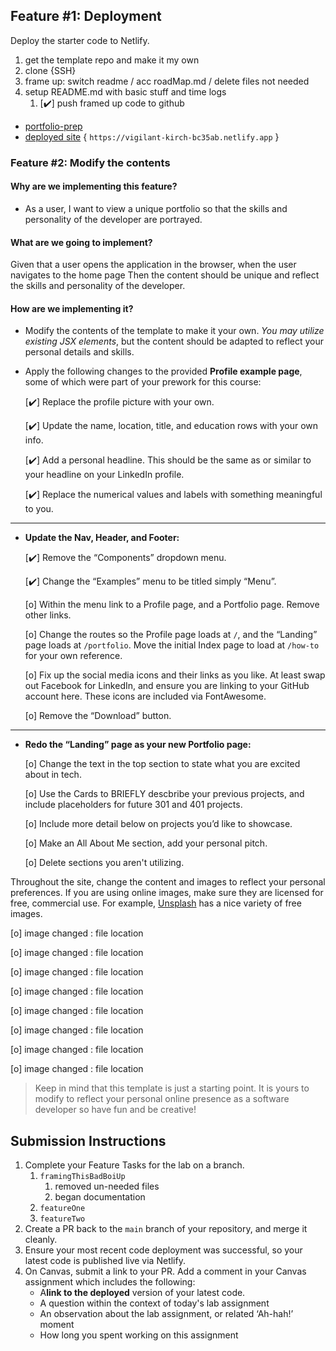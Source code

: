 ## Feature #1: Deployment

Deploy the starter code to Netlify.

1. get the template repo and make it my own
2. clone {SSH}
3. frame up: switch readme / acc roadMap.md / delete files not needed
4. setup README.md with basic stuff and time logs
   1. [✔️] push framed up code to github

* [portfolio-prep](https://github.com/AL0YSI0US/portfolio-prep)
* [deployed site]([https://vigilant-kirch-bc35ab.netlify.app](https://vigilant-kirch-bc35ab.netlify.app/)) { `https://vigilant-kirch-bc35ab.netlify.app` }

### Feature #2: Modify the contents

#### Why are we implementing this feature?

* As a user, I want to view a unique portfolio so that the skills and personality of the developer are portrayed.

#### What are we going to implement?

Given that a user opens the application in the browser, when the user navigates to the home page
Then the content should be unique and reflect the skills and personality of the developer.

#### How are we implementing it?

* Modify the contents of the template to make it your own. *You may utilize existing JSX elements*, but the content should be adapted to reflect your personal details and skills.
* Apply the following changes to the provided **Profile example page**, some of which were part of your prework for this course:

  [✔️] Replace the profile picture with your own.

  [✔️] Update the name, location, title, and education rows with your own info.

  [✔️] Add a personal headline. This should be the same as or similar to your headline on your LinkedIn profile.

  [✔️] Replace the numerical values and labels with something meaningful to you.

---

+ **Update the Nav, Header, and Footer:**

  [✔️] Remove the “Components” dropdown menu.

  [✔️] Change the “Examples” menu to be titled simply “Menu”.

  [o] Within the menu link to a Profile page, and a Portfolio page. Remove other links.

  [o] Change the routes so the Profile page loads at `/`, and the “Landing” page loads at `/portfolio`. Move the initial Index page to load at `/how-to` for your own reference.

  [o] Fix up the social media icons and their links as you like. At least swap out Facebook for LinkedIn, and ensure you are linking to your GitHub account here. These icons are included via FontAwesome.

  [o] Remove the “Download” button.

---

+ **Redo the “Landing” page as your new Portfolio page:**

  [o] Change the text in the top section to state what you are excited about in tech.

  [o] Use the Cards to BRIEFLY descbribe your previous projects, and include placeholders for future 301 and 401 projects.

  [o] Include more detail below on projects you’d like to showcase.
  
  [o] Make an All About Me section, add your personal pitch.

  [o] Delete sections you aren't utilizing.
    
Throughout the site, change the content and images to reflect your personal preferences. If you are using online images, make sure they are licensed for free, commercial use. For example, [Unsplash](https://unsplash.com/) has a nice variety of free images.

  [o] image changed : file location

  [o] image changed : file location

  [o] image changed : file location

  [o] image changed : file location

  [o] image changed : file location

  [o] image changed : file location

  [o] image changed : file location

  [o] image changed : file location

> Keep in mind that this template is just a starting point. It is yours to modify to reflect your personal online presence as a software developer so have fun and be creative!

## Submission Instructions

1. Complete your Feature Tasks for the lab on a branch.
   1. `framingThisBadBoiUp`
      1. removed un-needed files
      2. began documentation
   2. `featureOne`
   3. `featureTwo`
2. Create a PR back to the `main` branch of your repository, and merge it cleanly.
3. Ensure your most recent code deployment was successful, so your latest code is published live via Netlify.
4. On Canvas, submit a link to your PR. Add a comment in your Canvas assignment which includes the following:
   * A**link to the deployed** version of your latest code.
   * A question within the context of today's lab assignment
   * An observation about the lab assignment, or related ‘Ah-hah!’ moment
   * How long you spent working on this assignment
